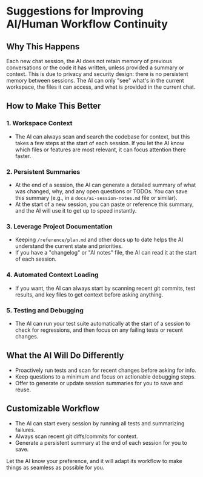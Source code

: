 # Suggestions for Improving AI/Human Workflow Continuity

## Why This Happens

Each new chat session, the AI does not retain memory of previous conversations or the code it has written, unless provided a summary or context. This is due to privacy and security design: there is no persistent memory between sessions. The AI can only "see" what's in the current workspace, the files it can access, and what is provided in the current chat.

## How to Make This Better

### 1. Workspace Context

- The AI can always scan and search the codebase for context, but this takes a few steps at the start of each session. If you let the AI know which files or features are most relevant, it can focus attention there faster.

### 2. Persistent Summaries

- At the end of a session, the AI can generate a detailed summary of what was changed, why, and any open questions or TODOs. You can save this summary (e.g., in a `docs/ai-session-notes.md` file or similar).
- At the start of a new session, you can paste or reference this summary, and the AI will use it to get up to speed instantly.

### 3. Leverage Project Documentation

- Keeping `/reference/plan.md` and other docs up to date helps the AI understand the current state and priorities.
- If you have a "changelog" or "AI notes" file, the AI can read it at the start of each session.

### 4. Automated Context Loading

- If you want, the AI can always start by scanning recent git commits, test results, and key files to get context before asking anything.

### 5. Testing and Debugging

- The AI can run your test suite automatically at the start of a session to check for regressions, and then focus on any failing tests or recent changes.

## What the AI Will Do Differently

- Proactively run tests and scan for recent changes before asking for info.
- Keep questions to a minimum and focus on actionable debugging steps.
- Offer to generate or update session summaries for you to save and reuse.

## Customizable Workflow

- The AI can start every session by running all tests and summarizing failures.
- Always scan recent git diffs/commits for context.
- Generate a persistent summary at the end of each session for you to save.

Let the AI know your preference, and it will adapt its workflow to make things as seamless as possible for you.
